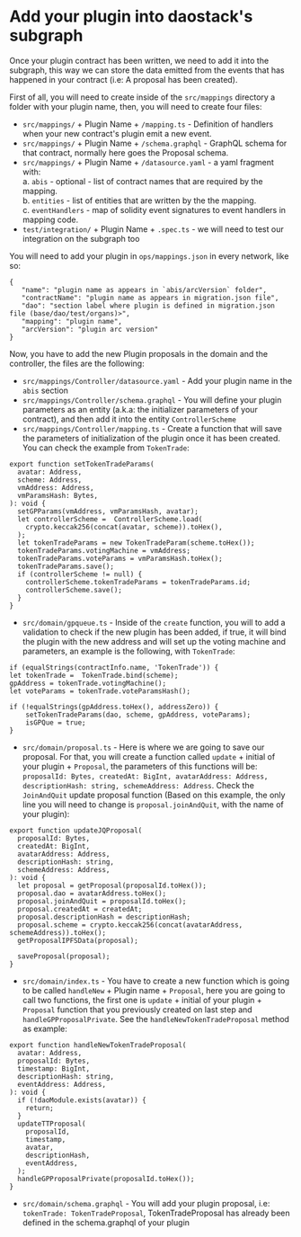 # Add your plugin into daostack's subgraph

Once your plugin contract has been written, we need to add it into the subgraph, this way we can store the data emitted from the events that has happened in your contract (i.e: A proposal has been created).

First of all, you will need to create inside of the `src/mappings` directory a folder with your plugin name, then, you will need to create four files:

- `src/mappings/` + Plugin Name + `/mapping.ts` - Definition of handlers when your new contract's plugin emit a new event.
- `src/mappings/` + Plugin Name + `/schema.graphql` - GraphQL schema for that contract, normally here goes the Proposal schema.
- `src/mappings/` + Plugin Name + `/datasource.yaml` - a yaml fragment with:  
    a. `abis` - optional - list of contract names that are required by the mapping.  
    b. `entities` - list of entities that are written by the the mapping.  
    c. `eventHandlers` - map of solidity event signatures to event handlers in mapping code.
- `test/integration/` + Plugin Name + `.spec.ts` - we will need to test our integration on the subgraph too

You will need to add your plugin in `ops/mappings.json` in every network, like so:
```
{
   "name": "plugin name as appears in `abis/arcVersion` folder",
   "contractName": "plugin name as appears in migration.json file",
   "dao": "section label where plugin is defined in migration.json file (base/dao/test/organs)>",
   "mapping": "plugin name",
   "arcVersion": "plugin arc version"
}
```

Now, you have to add the new Plugin proposals in the domain and the controller, the files are the following:

- `src/mappings/Controller/datasource.yaml` - Add your plugin name in the `abis` section
- `src/mappings/Controller/schema.graphql` - You will define your plugin parameters as an entity (a.k.a: the initializer parameters of your contract), and then add it into the entity `ControllerScheme`
- `src/mappings/Controller/mapping.ts` - Create a function that will save the parameters of initialization of the plugin once it has been created. You can check the example from `TokenTrade`:
```
export function setTokenTradeParams(
  avatar: Address,
  scheme: Address,
  vmAddress: Address,
  vmParamsHash: Bytes,
): void {
  setGPParams(vmAddress, vmParamsHash, avatar);
  let controllerScheme =  ControllerScheme.load(
    crypto.keccak256(concat(avatar, scheme)).toHex(),
  );
  let tokenTradeParams = new TokenTradeParam(scheme.toHex());
  tokenTradeParams.votingMachine = vmAddress;
  tokenTradeParams.voteParams = vmParamsHash.toHex();
  tokenTradeParams.save();
  if (controllerScheme != null) {
    controllerScheme.tokenTradeParams = tokenTradeParams.id;
    controllerScheme.save();
  }
}
```
- `src/domain/gpqueue.ts` - Inside of the `create` function, you will to add a validation to check if the new plugin has been added, if true, it will bind the plugin with the new address and will set up the voting machine and parameters, an example is the following, with `TokenTrade`:
```
if (equalStrings(contractInfo.name, 'TokenTrade')) {
let tokenTrade =  TokenTrade.bind(scheme);
gpAddress = tokenTrade.votingMachine();
let voteParams = tokenTrade.voteParamsHash();

if (!equalStrings(gpAddress.toHex(), addressZero)) {
    setTokenTradeParams(dao, scheme, gpAddress, voteParams);
    isGPQue = true;
}
```

- `src/domain/proposal.ts` - Here is where we are going to save our proposal. For that, you will create a function called `update` + initial of your plugin + `Proposal`, the parameters of this functions will be: `proposalId: Bytes, createdAt: BigInt, avatarAddress: Address, descriptionHash: string, schemeAddress: Address`. Check the `JoinAndQuit` update proposal function (Based on this example, the only line you will need to change is `proposal.joinAndQuit`, with the name of your plugin):
```
export function updateJQProposal(
  proposalId: Bytes,
  createdAt: BigInt,
  avatarAddress: Address,
  descriptionHash: string,
  schemeAddress: Address,
): void {
  let proposal = getProposal(proposalId.toHex());
  proposal.dao = avatarAddress.toHex();
  proposal.joinAndQuit = proposalId.toHex();
  proposal.createdAt = createdAt;
  proposal.descriptionHash = descriptionHash;
  proposal.scheme = crypto.keccak256(concat(avatarAddress, schemeAddress)).toHex();
  getProposalIPFSData(proposal);

  saveProposal(proposal);
}
```

- `src/domain/index.ts` - You have to create a new function which is going to be called `handleNew` + Plugin name + `Proposal`, here you are going to call two functions, the first one is `update` + initial of your plugin + `Proposal` function that you previously created on last step and `handleGPProposalPrivate`. See the `handleNewTokenTradeProposal` method as example: 
```
export function handleNewTokenTradeProposal(
  avatar: Address,
  proposalId: Bytes,
  timestamp: BigInt,
  descriptionHash: string,
  eventAddress: Address,
): void {
  if (!daoModule.exists(avatar)) {
    return;
  }
  updateTTProposal(
    proposalId,
    timestamp,
    avatar,
    descriptionHash,
    eventAddress,
  );
  handleGPProposalPrivate(proposalId.toHex());
}
```

- `src/domain/schema.graphql` - You will add your plugin proposal, i.e: `tokenTrade: TokenTradeProposal`, TokenTradeProposal has already been defined in the schema.graphql of your plugin
